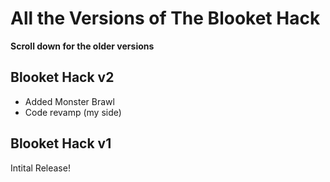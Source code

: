 # All the Versions of The Blooket Hack

**Scroll down for the older versions**

## Blooket Hack v2
- Added Monster Brawl
- Code revamp (my side)

## Blooket Hack v1

Intital Release!
